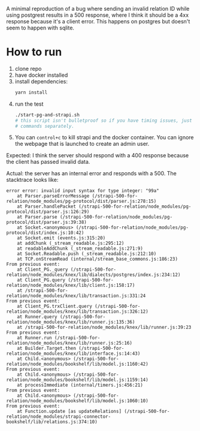 A minimal reproduction of a bug where sending an invalid relation ID while using
postgrest results in a 500 response, where I think it should be a 4xx response
because it's a client error. This happens on postgres but doesn't seem to happen
with sqlite.

# How to run
  1. clone repo
  1. have docker installed
  1. install dependencies:
      ```bash
      yarn install
      ```
  1. run the test
      ```bash
      ./start-pg-and-strapi.sh
      # this script isn't bulletproof so if you have timing issues, just run the
      # commands separately.
      ```
  1. You can `control+c` to kill strapi and the docker container. You can ignore
     the webpage that is launched to create an admin user.

Expected: I think the server should respond with a 400 response because the
client has passed invalid data.

Actual: the server has an internal error and responds with a 500. The stacktrace
looks like:
```
error error: invalid input syntax for type integer: "99a"
    at Parser.parseErrorMessage (/strapi-500-for-relation/node_modules/pg-protocol/dist/parser.js:278:15)
    at Parser.handlePacket (/strapi-500-for-relation/node_modules/pg-protocol/dist/parser.js:126:29)
    at Parser.parse (/strapi-500-for-relation/node_modules/pg-protocol/dist/parser.js:39:38)
    at Socket.<anonymous> (/strapi-500-for-relation/node_modules/pg-protocol/dist/index.js:10:42)
    at Socket.emit (events.js:315:20)
    at addChunk (_stream_readable.js:295:12)
    at readableAddChunk (_stream_readable.js:271:9)
    at Socket.Readable.push (_stream_readable.js:212:10)
    at TCP.onStreamRead (internal/stream_base_commons.js:186:23)
From previous event:
    at Client_PG._query (/strapi-500-for-relation/node_modules/knex/lib/dialects/postgres/index.js:234:12)
    at Client_PG.query (/strapi-500-for-relation/node_modules/knex/lib/client.js:158:17)
    at /strapi-500-for-relation/node_modules/knex/lib/transaction.js:331:24
From previous event:
    at Client_PG.trxClient.query (/strapi-500-for-relation/node_modules/knex/lib/transaction.js:326:12)
    at Runner.query (/strapi-500-for-relation/node_modules/knex/lib/runner.js:135:36)
    at /strapi-500-for-relation/node_modules/knex/lib/runner.js:39:23
From previous event:
    at Runner.run (/strapi-500-for-relation/node_modules/knex/lib/runner.js:25:16)
    at Builder.Target.then (/strapi-500-for-relation/node_modules/knex/lib/interface.js:14:43)
    at Child.<anonymous> (/strapi-500-for-relation/node_modules/bookshelf/lib/model.js:1160:42)
From previous event:
    at Child.<anonymous> (/strapi-500-for-relation/node_modules/bookshelf/lib/model.js:1159:14)
    at processImmediate (internal/timers.js:456:21)
From previous event:
    at Child.<anonymous> (/strapi-500-for-relation/node_modules/bookshelf/lib/model.js:1060:10)
From previous event:
    at Function.update [as updateRelations] (/strapi-500-for-relation/node_modules/strapi-connector-bookshelf/lib/relations.js:374:10)
```
